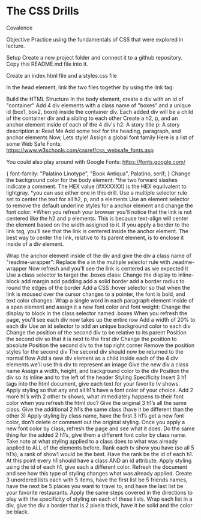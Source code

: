 # The CSS Drills
Covalence

Objective
Practice using the fundamentals of CSS that were explored in lecture.

Setup
Create a new project folder and connect it to a github repository. Copy this README.md file into it.

Create an index.html file and a styles.css file

In the head element, link the two files together by using the link tag:

Build the HTML Structure
In the body element, create a div with an id of "container"
Add 4 div elements with a class name of "boxes" and a unique id (box1, box2, boxn) inside the container div. Each added div will be a child of the container div and a sibling to each other
Create a h2, p, and an anchor element inside of each of the 4 div's
h2: A story title
p: A story description
a: Read Me
Add some text for the heading, paragraph, and anchor elements
Now, Lets style!
Assign a global font family
Here is a list of some Web Safe Fonts: https://www.w3schools.com/cssref/css_websafe_fonts.asp

You could also play around with Google Fonts: https://fonts.google.com/

{ font-family: "Palatino Linotype", "Book Antiqua", Palatino, serif; }
Change the background color for the body element: *the two forward slashes indicate a comment. The HEX value (#XXXXXX) is the HEX equilvalent to lightgray. *you can use either one in this drill.
Use a multiple selector rule set to center the text for all h2, p, and a elements
Use an element selector to remove the default underline styles for a anchor element and change the font color:
*When you refresh your browser you'll notice that the link is not centered like the h2 and p elements. This is because text-align will center the element based on the width assigned to it. If you apply a border to the link tag, you'll see that the link is centered inside the anchor element. The best way to center the link, relative to its parent element, is to enclose it inside of a div element.

Wrap the anchor element inside of the div and give the div a class name of "readme-wrapper":
Replace the a in the multiple selector rule with .readme-wrapper
Now refresh and you'll see the link is centered as we expected it
Use a class selector to target the .boxes class:
Change the display to inline-block
add margin
add padding
add a solid border
add a border radius to round the edges of the border
Add a CSS :hover selector so that when the link is moused over the cursor changes to a pointer, the font is bold, and text color changes:
Wrap a single word in each paragraph element inside of a span element and assign it a new font color and font weight:
Change the display to block in the class selector named .boxes
When you refresh the page, you'll see each div now takes up the entire row
Add a width of 20% to each div
Use an id selector to add an unique background color to each div
Change the position of the second div to be relative to its parent
Position the second div so that it is next to the first div
Change the position to absolute
Position the second div to the top right corner
Remove the position styles for the second div
The second div should now be returned to the normal flow
Add a new div element as a child inside each of the 4 div elements
we'll use this div to represent an image
Give the new div a class name
Assign a width, height, and background color to the div
Position the div so its inline and to the left of the header
Styling Specificity
Insert 3 h1 tags into the html document, give each text for your favorite tv shows.
Apply styling so that any and all h1’s have a font color of your choice.
Add 2 more h1’s with 2 other tv shows, what immediately happens to their font color when you refresh the html doc?
Give the original 3 h1’s all the same class.
Give the additional 2 h1’s the same class (have it be different than the other 3)
Apply styling by class name, have the first 3 h1’s get a new font color, don’t delete or comment out the original styling. Once you apply a new font color by class, refresh the page and see what it does.
Do the same thing for the added 2 h1’s, give them a different font color by class name.
Take note at what styling applied to a class does to what was already applied to ALL of the elements before.
Rank each tv show you have (so all 5 h1’s), a rank of show1 would be the best. Have the rank be the id of each h1. At this point every h1 should have a class AND an id attribute.
Apply styling using the id of each h1, give each a different color. Refresh the document and see how this type of styling changes what was already applied. Create 3 unordered lists each with 5 items, have the first list be 5 friends names, have the next be 5 places you want to travel to, and have the last list be your favorite restaurants.
Apply the same steps covered in the directions to play with the specificity of styling on each of these lists.
Wrap each list in a div, give the div a border that is 2 pixels thick, have it be solid and the color be black.